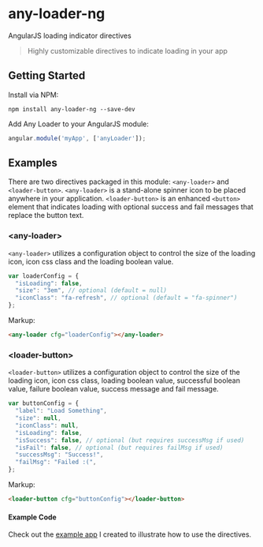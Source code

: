 # any-loader-ng
AngularJS loading indicator directives
> Highly customizable directives to indicate loading in your app

## Getting Started
Install via NPM:
```shell
npm install any-loader-ng --save-dev
```

Add Any Loader to your AngularJS module:
```javascript
angular.module('myApp', ['anyLoader']);
```

## Examples
There are two directives packaged in this module: `<any-loader>` and `<loader-button>`. `<any-loader>` is a stand-alone spinner icon to be placed anywhere in your application. `<loader-button>` is an enhanced `<button>` element that indicates loading with optional success and fail messages that replace the button text.

### &lt;any-loader&gt;
`<any-loader>` utilizes a configuration object to control the size of the loading icon, icon css class and the loading boolean value.
```javascript
var loaderConfig = {
  "isLoading": false,
  "size": "3em", // optional (default = null)
  "iconClass": "fa-refresh", // optional (default = "fa-spinner")
};
```
Markup:
```html
<any-loader cfg="loaderConfig"></any-loader>
```

### &lt;loader-button&gt;
`<loader-button>` utilizes a configuration object to control the size of the loading icon, icon css class, loading boolean value, successful boolean value, failure boolean value, success message and fail message.
```javascript
var buttonConfig = {
  "label": "Load Something",
  "size": null,
  "iconClass": null,
  "isLoading": false,
  "isSuccess": false, // optional (but requires successMsg if used)
  "isFail": false, // optional (but requires failMsg if used)
  "successMsg": "Success!",
  "failMsg": "Failed :(",
};
```
Markup:
```html
<loader-button cfg="buttonConfig"></loader-button>
```

#### Example Code
Check out the [example app](src/app) I created to illustrate how to use the directives.
